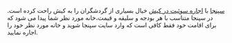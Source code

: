 <p><a href="https://sepanja.com/" data-wpel-link="external">سپنجا</a> با <a href="https://sepanja.com/search/%d8%a7%d8%ac%d8%a7%d8%b1%d9%87-%d8%b3%d9%88%d8%a6%db%8c%d8%aa-%d8%af%d8%b1-%da%a9%db%8c%d8%b4" data-wpel-link="external">اجاره سوئیت در کیش</a> خیال بسیاری از گردشگران را به کیش راحت کرده است. در سپنجا متناسب با هر بودجه و سلیقه و قیمت،خانه مورد نظر شما پیدا می شود که برای اقامت خود فقط کافی است که وارد سایت سپنجا شوید و خانه مورد نظر خود را اجاره نمایید.</p>
